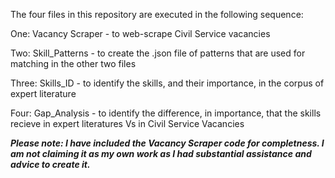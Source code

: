 The four files in this repository are executed in the following sequence:

One: Vacancy Scraper - to web-scrape Civil Service vacancies

Two: Skill_Patterns - to create the .json file of patterns that are used for matching in the other two files

Three: Skills_ID - to identify the skills, and their importance, in the corpus of expert literature

Four: Gap_Analysis - to identify the difference, in importance, that the skills recieve in expert literatures Vs in Civil Service Vacancies 

***Please note: I have included the Vacancy Scraper code for completness. I am not claiming it as my own work as I had substantial assistance and advice to create it.*** 
